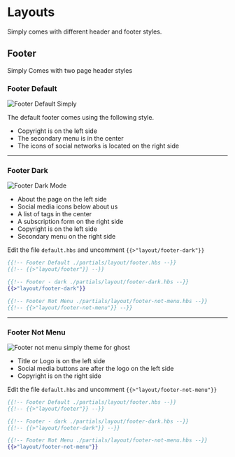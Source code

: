 # Layouts

Simply comes with different header and footer styles.

## Footer

Simply Comes with two page header styles

### Footer Default

![Footer Default Simply](https://user-images.githubusercontent.com/10253167/105600192-be8caa80-5d62-11eb-9491-47963a9d0f0f.jpg)

The default footer comes using the following style.

- Copyright is on the left side
- The secondary menu is in the center
- The icons of social networks is located on the right side

---

### Footer Dark

![Footer Dark Mode](https://user-images.githubusercontent.com/10253167/105542035-b2eba600-5cc6-11eb-9dee-327bfbeeb2e8.jpg)

- About the page on the left side
- Social media icons below about us
- A list of tags in the center
- A subscription form on the right side
- Copyright is on the left side
- Secondary menu on the right side

Edit the file `default.hbs` and uncomment `{{>"layout/footer-dark"}}`

```handlebars
{{!-- Footer Default ./partials/layout/footer.hbs --}}
{{!-- {{>"layout/footer"}} --}}

{{!-- Footer - dark ./partials/layout/footer-dark.hbs --}}
{{>"layout/footer-dark"}}

{{!-- Footer Not Menu ./partials/layout/footer-not-menu.hbs --}}
{{!-- {{>"layout/footer-not-menu"}} --}}
```

---

### Footer Not Menu

![Footer not menu simply theme for ghost](https://user-images.githubusercontent.com/10253167/105594255-1cb88e00-5d61-11eb-99b8-ce5306253d29.jpg)

- Title or Logo is on the left side
- Social media buttons are after the logo on the left side
- Copyright is on the right side

Edit the file `default.hbs` and uncomment `{{>"layout/footer-not-menu"}}`

```handlebars
{{!-- Footer Default ./partials/layout/footer.hbs --}}
{{!-- {{>"layout/footer"}} --}}

{{!-- Footer - dark ./partials/layout/footer-dark.hbs --}}
{{!-- {{>"layout/footer-dark"}} --}}

{{!-- Footer Not Menu ./partials/layout/footer-not-menu.hbs --}}
{{>"layout/footer-not-menu"}}
```
